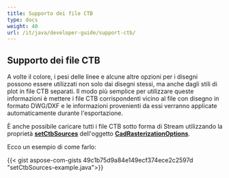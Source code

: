 ```yaml
---
title: Supporto dei file CTB
type: docs
weight: 40
url: /it/java/developer-guide/support-ctb/
---
```


## **Supporto dei file CTB**

A volte il colore, i pesi delle linee e alcune altre opzioni per i disegni possono essere utilizzati non solo dai disegni stessi, ma anche dagli stili di plot in file CTB separati. 
Il modo più semplice per utilizzare queste informazioni è mettere i file CTB corrispondenti vicino al file con disegno in formato DWG/DXF e le informazioni provenienti da essi verranno applicate automaticamente durante l'esportazione.

È anche possibile caricare tutti i file CTB sotto forma di Stream utilizzando la proprietà 
[**setCtbSources**](https://reference.aspose.com/cad/java/com.aspose.cad.imageoptions/CadRasterizationOptions#setCtbSources-java.util.Map-) dell'oggetto 
[**CadRasterizationOptions**](https://reference.aspose.com/cad/java/com.aspose.cad.imageoptions/CadRasterizationOptions).

Ecco un esempio di come farlo:

{{< gist aspose-com-gists 49c1b75d9a84e149ecf374ece2c2597d "setCtbSources-example.java">}}
